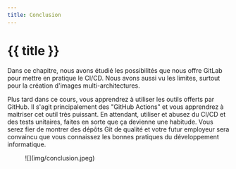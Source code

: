 ```yaml
---
title: Conclusion
---
```


# {{ title }}

Dans ce chapitre, nous avons étudié les possibilités que nous offre GitLab
pour mettre en pratique le CI/CD. Nous avons aussi vu les limites, surtout
pour la création d'images multi-architectures.

Plus tard dans ce cours, vous apprendrez à utiliser les outils offerts par
GitHub. Il s'agit principalement des "GitHub Actions" et vous apprendrez
à maitriser cet outil très puissant. En attendant, utiliser et abusez du
CI/CD et des tests unitaires, faites en sorte que ça devienne une habitude.
Vous serez fier de montrer des dépôts Git de qualité et votre futur
employeur sera convaincu que vous connaissez les bonnes pratiques du
développement informatique.

<figure markdown>
![](img/conclusion.jpeg)
</figure>